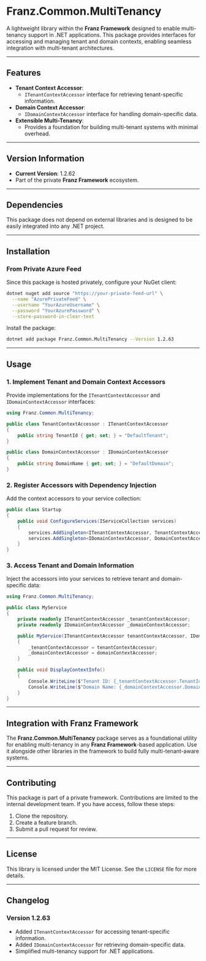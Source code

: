 ﻿# **Franz.Common.MultiTenancy**

A lightweight library within the **Franz Framework** designed to enable multi-tenancy support in .NET applications. This package provides interfaces for accessing and managing tenant and domain contexts, enabling seamless integration with multi-tenant architectures.

---

## **Features**

- **Tenant Context Accessor**:
  - `ITenantContextAccessor` interface for retrieving tenant-specific information.
- **Domain Context Accessor**:
  - `IDomainContextAccessor` interface for handling domain-specific data.
- **Extensible Multi-Tenancy**:
  - Provides a foundation for building multi-tenant systems with minimal overhead.

---

## **Version Information**

- **Current Version**: 1.2.62
- Part of the private **Franz Framework** ecosystem.

---

## **Dependencies**

This package does not depend on external libraries and is designed to be easily integrated into any .NET project.

---

## **Installation**

### **From Private Azure Feed**
Since this package is hosted privately, configure your NuGet client:

```bash
dotnet nuget add source "https://your-private-feed-url" \
  --name "AzurePrivateFeed" \
  --username "YourAzureUsername" \
  --password "YourAzurePassword" \
  --store-password-in-clear-text
```

Install the package:

```bash
dotnet add package Franz.Common.MultiTenancy --Version 1.2.63
```

---

## **Usage**

### **1. Implement Tenant and Domain Context Accessors**

Provide implementations for the `ITenantContextAccessor` and `IDomainContextAccessor` interfaces:

```csharp
using Franz.Common.MultiTenancy;

public class TenantContextAccessor : ITenantContextAccessor
{
    public string TenantId { get; set; } = "DefaultTenant";
}

public class DomainContextAccessor : IDomainContextAccessor
{
    public string DomainName { get; set; } = "DefaultDomain";
}
```

### **2. Register Accessors with Dependency Injection**

Add the context accessors to your service collection:

```csharp
public class Startup
{
    public void ConfigureServices(IServiceCollection services)
    {
        services.AddSingleton<ITenantContextAccessor, TenantContextAccessor>();
        services.AddSingleton<IDomainContextAccessor, DomainContextAccessor>();
    }
}
```

### **3. Access Tenant and Domain Information**

Inject the accessors into your services to retrieve tenant and domain-specific data:

```csharp
using Franz.Common.MultiTenancy;

public class MyService
{
    private readonly ITenantContextAccessor _tenantContextAccessor;
    private readonly IDomainContextAccessor _domainContextAccessor;

    public MyService(ITenantContextAccessor tenantContextAccessor, IDomainContextAccessor domainContextAccessor)
    {
        _tenantContextAccessor = tenantContextAccessor;
        _domainContextAccessor = domainContextAccessor;
    }

    public void DisplayContextInfo()
    {
        Console.WriteLine($"Tenant ID: {_tenantContextAccessor.TenantId}");
        Console.WriteLine($"Domain Name: {_domainContextAccessor.DomainName}");
    }
}
```

---

## **Integration with Franz Framework**

The **Franz.Common.MultiTenancy** package serves as a foundational utility for enabling multi-tenancy in any **Franz Framework**-based application. Use it alongside other libraries in the framework to build fully multi-tenant-aware systems.

---

## **Contributing**

This package is part of a private framework. Contributions are limited to the internal development team. If you have access, follow these steps:
1. Clone the repository.
2. Create a feature branch.
3. Submit a pull request for review.

---

## **License**

This library is licensed under the MIT License. See the `LICENSE` file for more details.

---

## **Changelog**

### Version 1.2.63
- Added `ITenantContextAccessor` for accessing tenant-specific information.
- Added `IDomainContextAccessor` for retrieving domain-specific data.
- Simplified multi-tenancy support for .NET applications.

